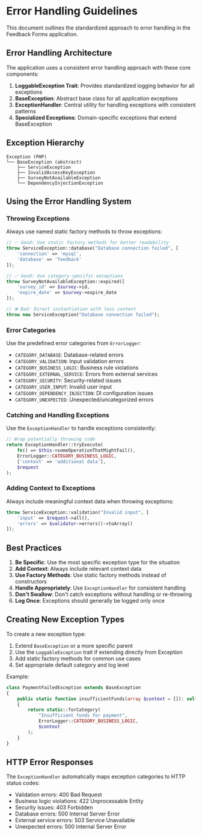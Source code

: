 # Error Handling Guidelines

This document outlines the standardized approach to error handling in the Feedback Forms application.

## Error Handling Architecture

The application uses a consistent error handling approach with these core components:

1. **LoggableException Trait**: Provides standardized logging behavior for all exceptions
2. **BaseException**: Abstract base class for all application exceptions
3. **ExceptionHandler**: Central utility for handling exceptions with consistent patterns
4. **Specialized Exceptions**: Domain-specific exceptions that extend BaseException

## Exception Hierarchy

```
Exception (PHP)
└── BaseException (abstract)
    ├── ServiceException
    ├── InvalidAccessKeyException
    ├── SurveyNotAvailableException
    └── DependencyInjectionException
```

## Using the Error Handling System

### Throwing Exceptions

Always use named static factory methods to throw exceptions:

```php
// ✅ Good: Use static factory methods for better readability
throw ServiceException::database("Database connection failed", [
    'connection' => 'mysql',
    'database' => 'feedback'
]);

// ✅ Good: Use category-specific exceptions
throw SurveyNotAvailableException::expired([
    'survey_id' => $survey->id,
    'expire_date' => $survey->expire_date
]);

// ❌ Bad: Direct instantiation with less context
throw new ServiceException("Database connection failed");
```

### Error Categories

Use the predefined error categories from `ErrorLogger`:

- `CATEGORY_DATABASE`: Database-related errors
- `CATEGORY_VALIDATION`: Input validation errors
- `CATEGORY_BUSINESS_LOGIC`: Business rule violations
- `CATEGORY_EXTERNAL_SERVICE`: Errors from external services
- `CATEGORY_SECURITY`: Security-related issues
- `CATEGORY_USER_INPUT`: Invalid user input
- `CATEGORY_DEPENDENCY_INJECTION`: DI configuration issues
- `CATEGORY_UNEXPECTED`: Unexpected/uncategorized errors

### Catching and Handling Exceptions

Use the `ExceptionHandler` to handle exceptions consistently:

```php
// Wrap potentially throwing code
return ExceptionHandler::tryExecute(
    fn() => $this->someOperationThatMightFail(),
    ErrorLogger::CATEGORY_BUSINESS_LOGIC,
    ['context' => 'additional data'],
    $request
);
```

### Adding Context to Exceptions

Always include meaningful context data when throwing exceptions:

```php
throw ServiceException::validation("Invalid input", [
    'input' => $request->all(),
    'errors' => $validator->errors()->toArray()
]);
```

## Best Practices

1. **Be Specific**: Use the most specific exception type for the situation
2. **Add Context**: Always include relevant context data
3. **Use Factory Methods**: Use static factory methods instead of constructors
4. **Handle Appropriately**: Use `ExceptionHandler` for consistent handling
5. **Don't Swallow**: Don't catch exceptions without handling or re-throwing
6. **Log Once**: Exceptions should generally be logged only once

## Creating New Exception Types

To create a new exception type:

1. Extend `BaseException` or a more specific parent
2. Use the `LoggableException` trait if extending directly from Exception
3. Add static factory methods for common use cases
4. Set appropriate default category and log level

Example:

```php
class PaymentFailedException extends BaseException
{
    public static function insufficientFunds(array $context = []): self
    {
        return static::forCategory(
            "Insufficient funds for payment",
            ErrorLogger::CATEGORY_BUSINESS_LOGIC,
            $context
        );
    }
}
```

## HTTP Error Responses

The `ExceptionHandler` automatically maps exception categories to HTTP status codes:

- Validation errors: 400 Bad Request
- Business logic violations: 422 Unprocessable Entity
- Security issues: 403 Forbidden
- Database errors: 500 Internal Server Error
- External service errors: 503 Service Unavailable
- Unexpected errors: 500 Internal Server Error